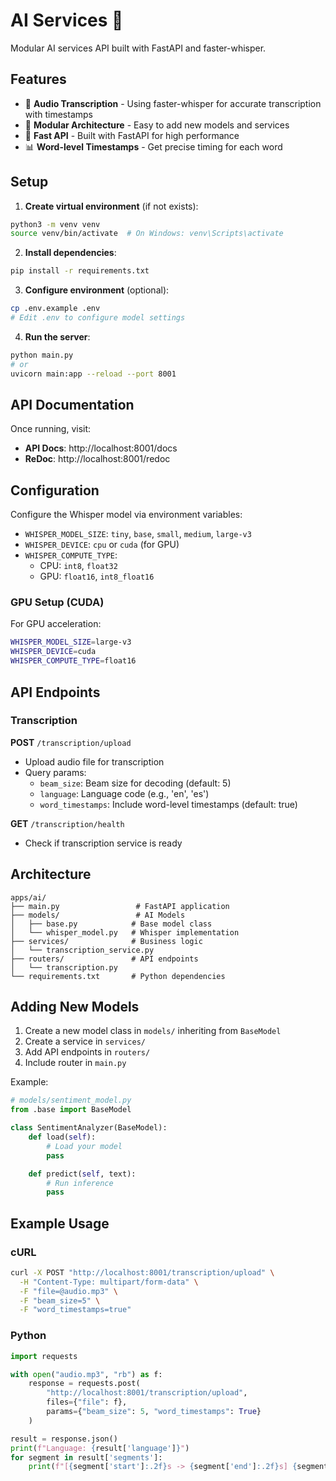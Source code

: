 # AI Services 🤖

Modular AI services API built with FastAPI and faster-whisper.

## Features

- 🎤 **Audio Transcription** - Using faster-whisper for accurate transcription with timestamps
- 🧩 **Modular Architecture** - Easy to add new models and services
- 🚀 **Fast API** - Built with FastAPI for high performance
- 📊 **Word-level Timestamps** - Get precise timing for each word

## Setup

1. **Create virtual environment** (if not exists):

```bash
python3 -m venv venv
source venv/bin/activate  # On Windows: venv\Scripts\activate
```

2. **Install dependencies**:

```bash
pip install -r requirements.txt
```

3. **Configure environment** (optional):

```bash
cp .env.example .env
# Edit .env to configure model settings
```

4. **Run the server**:

```bash
python main.py
# or
uvicorn main:app --reload --port 8001
```

## API Documentation

Once running, visit:

- **API Docs**: http://localhost:8001/docs
- **ReDoc**: http://localhost:8001/redoc

## Configuration

Configure the Whisper model via environment variables:

- `WHISPER_MODEL_SIZE`: `tiny`, `base`, `small`, `medium`, `large-v3`
- `WHISPER_DEVICE`: `cpu` or `cuda` (for GPU)
- `WHISPER_COMPUTE_TYPE`:
  - CPU: `int8`, `float32`
  - GPU: `float16`, `int8_float16`

### GPU Setup (CUDA)

For GPU acceleration:

```bash
WHISPER_MODEL_SIZE=large-v3
WHISPER_DEVICE=cuda
WHISPER_COMPUTE_TYPE=float16
```

## API Endpoints

### Transcription

**POST** `/transcription/upload`

- Upload audio file for transcription
- Query params:
  - `beam_size`: Beam size for decoding (default: 5)
  - `language`: Language code (e.g., 'en', 'es')
  - `word_timestamps`: Include word-level timestamps (default: true)

**GET** `/transcription/health`

- Check if transcription service is ready

## Architecture

```
apps/ai/
├── main.py                 # FastAPI application
├── models/                 # AI Models
│   ├── base.py            # Base model class
│   └── whisper_model.py   # Whisper implementation
├── services/              # Business logic
│   └── transcription_service.py
├── routers/               # API endpoints
│   └── transcription.py
└── requirements.txt       # Python dependencies
```

## Adding New Models

1. Create a new model class in `models/` inheriting from `BaseModel`
2. Create a service in `services/`
3. Add API endpoints in `routers/`
4. Include router in `main.py`

Example:

```python
# models/sentiment_model.py
from .base import BaseModel

class SentimentAnalyzer(BaseModel):
    def load(self):
        # Load your model
        pass

    def predict(self, text):
        # Run inference
        pass
```

## Example Usage

### cURL

```bash
curl -X POST "http://localhost:8001/transcription/upload" \
  -H "Content-Type: multipart/form-data" \
  -F "file=@audio.mp3" \
  -F "beam_size=5" \
  -F "word_timestamps=true"
```

### Python

```python
import requests

with open("audio.mp3", "rb") as f:
    response = requests.post(
        "http://localhost:8001/transcription/upload",
        files={"file": f},
        params={"beam_size": 5, "word_timestamps": True}
    )

result = response.json()
print(f"Language: {result['language']}")
for segment in result['segments']:
    print(f"[{segment['start']:.2f}s -> {segment['end']:.2f}s] {segment['text']}")
```
